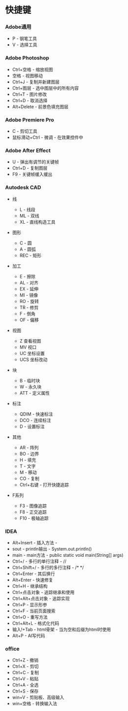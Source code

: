 # 快捷键

### Adobe通用

- P - 钢笔工具
- V - 选择工具

### Adobe Photoshop

- Ctrl+空格 - 缩放视图
- 空格 - 视图移动
- Ctrl+J - 复制并新建图层
- Ctrl+图层 - 选中图层中的所有内容
- Ctrl+T - 图片修改
- Ctrl+D - 取消选择
- Alt+Delete - 前景色填充图层

### Adobe Premiere Pro

- C - 剪切工具
- 鼠标滑动+Ctrl - 微调 - 在效果控件中

### Adobe After Effect

- U - 弹出有调节的关键帧
- Ctrl+D - 复制图层
- F9 - 关键帧缓入缓出

### Autodesk CAD

- 线

    - L - 线段
    - ML - 双线
    - XL - 直线构造工具

- 图形

    - C - 圆
    - A - 圆弧
    - REC - 矩形

- 加工

    - E - 擦除
    - AL - 对齐
    - EX - 延伸
    - MI - 镜像
    - RO - 旋转
    - TR - 修剪
    - F - 倒角
    - OF - 偏移

- 视图

    - Z 查看视图
    - MV 视口
    - UC 坐标设置
    - UCS 坐标改动

- 块

    - B - 临时块
    - W - 永久块
    - ATT - 定义属性

- 标注

    - QDIM - 快速标注
    - DCO - 连续标注
    - D - 设置标注

- 其他

    - AR - 阵列
    - BO - 边界
    - H - 填充
    - T - 文字
    - M - 移动
    - CO - 复制
    - Ctrl+右键 - 打开快捷追踪

- F系列

    - F3 - 图像追踪
    - F8 - 正交追踪
    - F10 - 极轴追踪

### IDEA

- Alt+Insert - 插入方法 -
- sout - println输出 - System.out.println()
- main - main方法 - public static void main(String[] args)
- Ctrl+/ - 多行的单行注释 - //
- Ctrl+Shift+/ - 多行的多行注释 - /* */
- Ctrl+Enter - 其后换行
- Alt+Enter - 快速修复
- Ctrl+H - 继承结构
- Ctrl+点击对象 - 追踪继承和使用
- Ctrl+Alt+点击对象 - 追踪实现
- Ctrl+P - 显示形参
- Ctrl+F - 当前页面搜索
- Ctrl+O - 重写方法
- Ctrl+Alt+L - 格式化代码
- 输入!+Tab - html骨架 - 当为空和后缀为html时使用
- Alt+P - AI写代码

### office

- Ctrl+Z - 撤销
- Ctrl+X - 剪切
- Ctrl+C - 复制
- Ctrl+V - 粘贴
- Ctrl+A - 全选
- Ctrl+S - 保存
- win+V - 剪贴板、高级输入 
- win+空格 - 转换输入法
